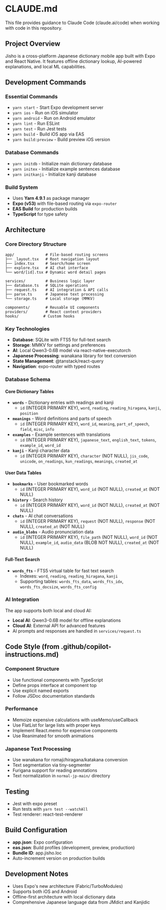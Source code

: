# CLAUDE.md

This file provides guidance to Claude Code (claude.ai/code) when working with code in this repository.

## Project Overview
Jisho is a cross-platform Japanese dictionary mobile app built with Expo and React Native. It features offline dictionary lookup, AI-powered explanations, and local ML capabilities.

## Development Commands

### Essential Commands
- `yarn start` - Start Expo development server
- `yarn ios` - Run on iOS simulator
- `yarn android` - Run on Android emulator
- `yarn lint` - Run ESLint
- `yarn test` - Run Jest tests
- `yarn build` - Build iOS app via EAS
- `yarn build:preview` - Build preview iOS version

### Database Commands
- `yarn initdb` - Initialize main dictionary database
- `yarn initex` - Initialize example sentences database
- `yarn initkanji` - Initialize kanji database

### Build System
- Uses **Yarn 4.9.1** as package manager
- **Expo (v53)** with file-based routing via `expo-router`
- **EAS Build** for production builds
- **TypeScript** for type safety

## Architecture

### Core Directory Structure
```
app/              # File-based routing screens
├── _layout.tsx   # Root navigation layout
├── index.tsx     # Search/home screen
├── explore.tsx   # AI chat interface
└── word/[id].tsx # Dynamic word detail pages

services/         # Business logic layer
├── database.ts   # SQLite operations
├── request.ts    # AI integration & API calls
├── parse.ts      # Japanese text processing
└── storage.ts    # Local storage (MMKV)

components/       # Reusable UI components
providers/        # React context providers
hooks/           # Custom hooks
```

### Key Technologies
- **Database**: SQLite with FTS5 for full-text search
- **Storage**: MMKV for settings and preferences
- **AI**: Local Qwen3-0.6B model via react-native-executorch
- **Japanese Processing**: wanakana library for text conversion
- **State Management**: @tanstack/react-query
- **Navigation**: expo-router with typed routes

### Database Schema

#### Core Dictionary Tables
- **`words`** - Dictionary entries with readings and kanji
  - `id` (INTEGER PRIMARY KEY), `word`, `reading`, `reading_hiragana`, `kanji`, `position`
- **`meanings`** - Word definitions and parts of speech  
  - `id` (INTEGER PRIMARY KEY), `word_id`, `meaning`, `part_of_speech`, `field`, `misc`, `info`
- **`examples`** - Example sentences with translations
  - `id` (INTEGER PRIMARY KEY), `japanese_text`, `english_text`, `tokens`, `example_id`, `word_id`
- **`kanji`** - Kanji character data
  - `id` (INTEGER PRIMARY KEY), `character` (NOT NULL), `jis_code`, `unicode`, `on_readings`, `kun_readings`, `meanings`, `created_at`

#### User Data Tables
- **`bookmarks`** - User bookmarked words
  - `id` (INTEGER PRIMARY KEY), `word_id` (NOT NULL), `created_at` (NOT NULL)
- **`history`** - Search history  
  - `id` (INTEGER PRIMARY KEY), `word_id` (NOT NULL), `created_at` (NOT NULL)
- **`chats`** - AI chat conversations
  - `id` (INTEGER PRIMARY KEY), `request` (NOT NULL), `response` (NOT NULL), `created_at` (NOT NULL)
- **`audio_blobs`** - Audio pronunciation data
  - `id` (INTEGER PRIMARY KEY), `file_path` (NOT NULL), `word_id` (NOT NULL), `example_id`, `audio_data` (BLOB NOT NULL), `created_at` (NOT NULL)

#### Full-Text Search
- **`words_fts`** - FTS5 virtual table for fast text search
  - Indexes: `word`, `reading`, `reading_hiragana`, `kanji`
  - Supporting tables: `words_fts_data`, `words_fts_idx`, `words_fts_docsize`, `words_fts_config`

### AI Integration
The app supports both local and cloud AI:
- **Local AI**: Qwen3-0.6B model for offline explanations
- **Cloud AI**: External API for advanced features
- AI prompts and responses are handled in `services/request.ts`

## Code Style (from .github/copilot-instructions.md)

### Component Structure
- Use functional components with TypeScript
- Define props interface at component top
- Use explicit named exports
- Follow JSDoc documentation standards

### Performance
- Memoize expensive calculations with useMemo/useCallback
- Use FlatList for large lists with proper keys
- Implement React.memo for expensive components
- Use Reanimated for smooth animations

### Japanese Text Processing
- Use wanakana for romaji/hiragana/katakana conversion
- Text segmentation via tiny-segmenter
- Furigana support for reading annotations
- Text normalization in `normal-jp-main/` directory

## Testing
- Jest with expo preset
- Run tests with `yarn test --watchAll`
- Test renderer: react-test-renderer

## Build Configuration
- **app.json**: Expo configuration
- **eas.json**: Build profiles (development, preview, production)
- **Bundle ID**: app.jisho.loc
- Auto-increment version on production builds

## Development Notes
- Uses Expo's new architecture (Fabric/TurboModules)
- Supports both iOS and Android
- Offline-first architecture with local dictionary data
- Comprehensive Japanese language data from JMdict and Kanjidic